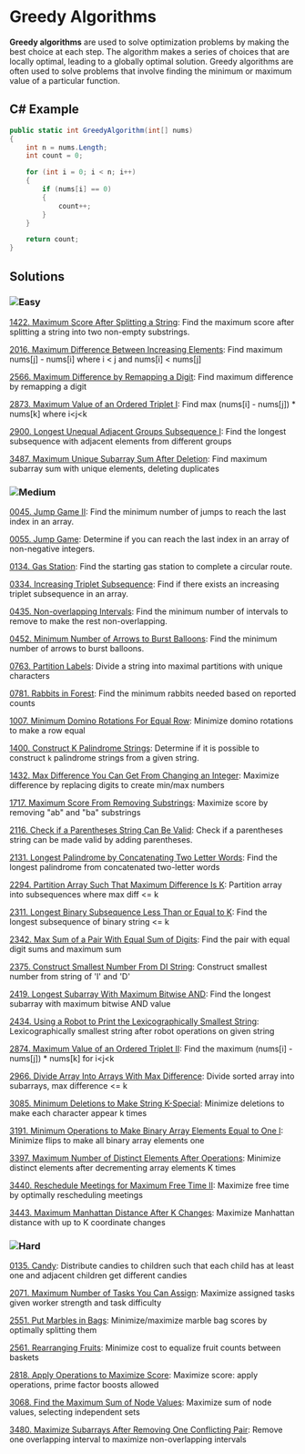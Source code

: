 # Greedy Algorithms

**Greedy algorithms** are used to solve optimization problems by making the best choice at each step. The algorithm makes a series of choices that are locally optimal, leading to a globally optimal solution. Greedy algorithms are often used to solve problems that involve finding the minimum or maximum value of a particular function.

## C# Example

```csharp
public static int GreedyAlgorithm(int[] nums)
{
    int n = nums.Length;
    int count = 0;

    for (int i = 0; i < n; i++)
    {
        if (nums[i] == 0)
        {
            count++;
        }
    }

    return count;
}
```
## Solutions

### ![Easy](https://img.shields.io/badge/Easy-46c6c2)

[1422. Maximum Score After Splitting a String](https://github.com/vahtyah/LeetCodeSolutions/tree/main/Greedy/1422.%20Maximum%20Score%20After%20Splitting%20a%20String): Find the maximum score after splitting a string into two non-empty substrings.

[2016. Maximum Difference Between Increasing Elements](/Greedy%2F2016.%20Maximum%20Difference%20Between%20Increasing%20Elements): Find maximum nums[j] - nums[i] where i < j and nums[i] < nums[j]

[2566. Maximum Difference by Remapping a Digit](/Greedy%2F2566.%20Maximum%20Difference%20by%20Remapping%20a%20Digit): Find maximum difference by remapping a digit

[2873. Maximum Value of an Ordered Triplet I](/Greedy%2F2873.%20Maximum%20Value%20of%20an%20Ordered%20Triplet%20I): Find max (nums[i] - nums[j]) * nums[k] where i<j<k

[2900. Longest Unequal Adjacent Groups Subsequence I](/Greedy%2F2900.%20Longest%20Unequal%20Adjacent%20Groups%20Subsequence%20I): Find the longest subsequence with adjacent elements from different groups

[3487. Maximum Unique Subarray Sum After Deletion](/Greedy%2F3487.%20Maximum%20Unique%20Subarray%20Sum%20After%20Deletion): Find maximum subarray sum with unique elements, deleting duplicates

### ![Medium](https://img.shields.io/badge/Medium-fac31d)

[0045. Jump Game II](/Greedy%2F0045.%20Jump%20Game%20II): Find the minimum number of jumps to reach the last index in an array.

[0055. Jump Game](/Greedy%2F0055.%20Jump%20Game): Determine if you can reach the last index in an array of non-negative integers.

[0134. Gas Station](/Greedy%2F0134.%20Gas%20Station): Find the starting gas station to complete a circular route.

[0334. Increasing Triplet Subsequence](https://github.com/vahtyah/LeetCodeSolutions/tree/main/Greedy/334.%20Increasing%20Triplet%20Subsequence): Find if there exists an increasing triplet subsequence in an array.

[0435. Non-overlapping Intervals](https://github.com/vahtyah/LeetCodeSolutions/tree/main/Greedy/0435.%20Non-overlapping%20Intervals): Find the minimum number of intervals to remove to make the rest non-overlapping.

[0452. Minimum Number of Arrows to Burst Balloons](https://github.com/vahtyah/LeetCodeSolutions/tree/main/Greedy/0452.%20Minimum%20Number%20of%20Arrows%20to%20Burst%20Balloons): Find the minimum number of arrows to burst balloons.

[0763. Partition Labels](/Greedy%2F0763.%20Partition%20Labels): Divide a string into maximal partitions with unique characters

[0781. Rabbits in Forest](/Greedy%2F0781.%20Rabbits%20in%20Forest): Find the minimum rabbits needed based on reported counts

[1007. Minimum Domino Rotations For Equal Row](/Greedy%2F1007.%20Minimum%20Domino%20Rotations%20For%20Equal%20Row): Minimize domino rotations to make a row equal

[1400. Construct K Palindrome Strings](https://github.com/vahtyah/LeetCodeSolutions/tree/main/Greedy/1400.%20Construct%20K%20Palindrome%20Strings): Determine if it is possible to construct `k` palindrome strings from a given string.

[1432. Max Difference You Can Get From Changing an Integer](/Greedy%2F1432.%20Max%20Difference%20You%20Can%20Get%20From%20Changing%20an%20Integer): Maximize difference by replacing digits to create min/max numbers

[1717. Maximum Score From Removing Substrings](/Greedy%2F1717.%20Maximum%20Score%20From%20Removing%20Substrings): Maximize score by removing "ab" and "ba" substrings

[2116. Check if a Parentheses String Can Be Valid](https://github.com/vahtyah/LeetCodeSolutions/tree/main/Greedy/2116.%20Check%20if%20a%20Parentheses%20String%20Can%20Be%20Valid): Check if a parentheses string can be made valid by adding parentheses.

[2131. Longest Palindrome by Concatenating Two Letter Words](/Greedy%2F2131.%20Longest%20Palindrome%20by%20Concatenating%20Two%20Letter%20Words): Find the longest palindrome from concatenated two-letter words

[2294. Partition Array Such That Maximum Difference Is K](/Greedy%2F2294.%20Partition%20Array%20Such%20That%20Maximum%20Difference%20Is%20K): Partition array into subsequences where max diff <= k

[2311. Longest Binary Subsequence Less Than or Equal to K](/Greedy%2F2311.%20Longest%20Binary%20Subsequence%20Less%20Than%20or%20Equal%20to%20K): Find the longest subsequence of binary string <= k

[2342. Max Sum of a Pair With Equal Sum of Digits](/Greedy%2F2342.%20Max%20Sum%20of%20a%20Pair%20With%20Equal%20Sum%20of%20Digits): Find the pair with equal digit sums and maximum sum

[2375. Construct Smallest Number From DI String](/Greedy%2F2375.%20Construct%20Smallest%20Number%20From%20DI%20String): Construct smallest number from string of 'I' and 'D'

[2419. Longest Subarray With Maximum Bitwise AND](/Greedy%2F2419.%20Longest%20Subarray%20With%20Maximum%20Bitwise%20AND): Find the longest subarray with maximum bitwise AND value

[2434. Using a Robot to Print the Lexicographically Smallest String](/Greedy%2F2434.%20Using%20a%20Robot%20to%20Print%20the%20Lexicographically%20Smallest%20String): Lexicographically smallest string after robot operations on given string

[2874. Maximum Value of an Ordered Triplet II](/Greedy%2F2874.%20Maximum%20Value%20of%20an%20Ordered%20Triplet%20II): Find the maximum (nums[i] - nums[j]) * nums[k] for i<j<k

[2966. Divide Array Into Arrays With Max Difference](/Greedy%2F2966.%20Divide%20Array%20Into%20Arrays%20With%20Max%20Difference): Divide sorted array into subarrays, max difference <= k

[3085. Minimum Deletions to Make String K-Special](/Greedy%2F3085.%20Minimum%20Deletions%20to%20Make%20String%20K-Special): Minimize deletions to make each character appear k times

[3191. Minimum Operations to Make Binary Array Elements Equal to One I](/Greedy%2F3191.%20Minimum%20Operations%20to%20Make%20Binary%20Array%20Elements%20Equal%20to%20One%20I): Minimize flips to make all binary array elements one

[3397. Maximum Number of Distinct Elements After Operations](/Greedy%2F3397.%20Maximum%20Number%20of%20Distinct%20Elements%20After%20Operations): Minimize distinct elements after decrementing array elements K times

[3440. Reschedule Meetings for Maximum Free Time II](/Greedy%2F3440.%20Reschedule%20Meetings%20for%20Maximum%20Free%20Time%20II): Maximize free time by optimally rescheduling meetings

[3443. Maximum Manhattan Distance After K Changes](/Greedy%2F3443.%20Maximum%20Manhattan%20Distance%20After%20K%20Changes): Maximize Manhattan distance with up to K coordinate changes

### ![Hard](https://img.shields.io/badge/Hard-f8615c)

[0135. Candy](/Greedy%2F0135.%20Candy): Distribute candies to children such that each child has at least one and adjacent children get different candies

[2071. Maximum Number of Tasks You Can Assign](/Greedy%2F2071.%20Maximum%20Number%20of%20Tasks%20You%20Can%20Assign): Maximize assigned tasks given worker strength and task difficulty

[2551. Put Marbles in Bags](/Greedy%2F2551.%20Put%20Marbles%20in%20Bags): Minimize/maximize marble bag scores by optimally splitting them

[2561. Rearranging Fruits](/Greedy%2F2561.%20Rearranging%20Fruits): Minimize cost to equalize fruit counts between baskets

[2818. Apply Operations to Maximize Score](/Greedy%2F2818.%20Apply%20Operations%20to%20Maximize%20Score): Maximize score: apply operations, prime factor boosts allowed

[3068. Find the Maximum Sum of Node Values](/Greedy%2F3068.%20Find%20the%20Maximum%20Sum%20of%20Node%20Values): Maximize sum of node values, selecting independent sets

[3480. Maximize Subarrays After Removing One Conflicting Pair](/Greedy%2F3480.%20Maximize%20Subarrays%20After%20Removing%20One%20Conflicting%20Pair): Remove one overlapping interval to maximize non-overlapping intervals
